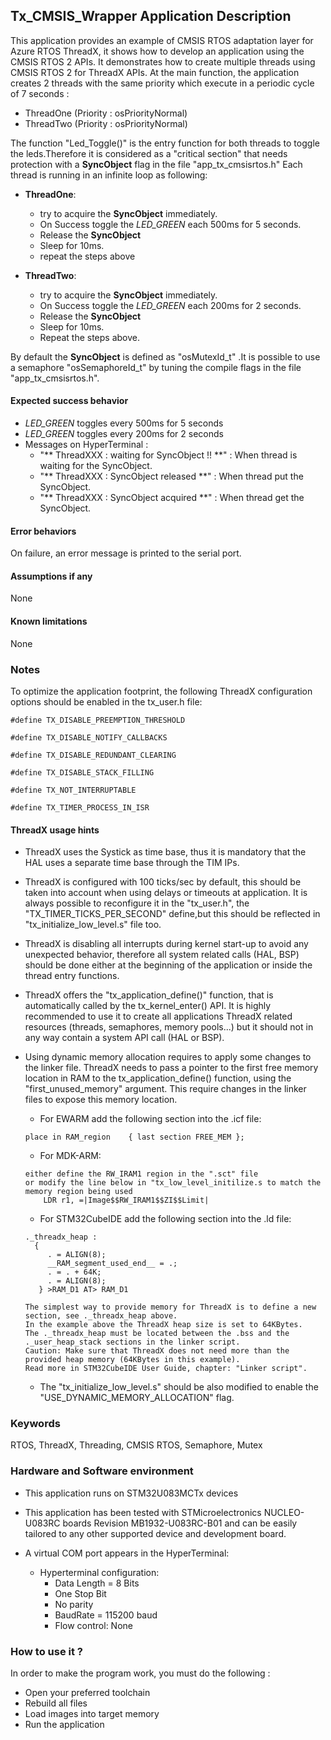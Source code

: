 
## <b>Tx_CMSIS_Wrapper Application Description</b>

This application provides an example of CMSIS RTOS adaptation layer for Azure RTOS ThreadX, it shows how to develop an application using the CMSIS RTOS 2 APIs.
It demonstrates how to create multiple threads using CMSIS RTOS 2 for ThreadX APIs.
At the main function, the application creates 2 threads with the same priority which execute in a periodic cycle of 7 seconds :

  - ThreadOne (Priority : osPriorityNormal)
  - ThreadTwo (Priority : osPriorityNormal)

The function "Led_Toggle()" is the entry function for both threads to toggle the leds.Therefore it is considered as a "critical section" that needs protection with a <b>SyncObject</b> flag in the file "app_tx_cmsisrtos.h"
Each thread is running in an infinite loop as following:

- <b>ThreadOne</b>:
  + try to acquire the <b>SyncObject</b> immediately.
  + On Success toggle the <i>LED_GREEN</i> each 500ms for 5 seconds.
  + Release the <b>SyncObject</b>
  + Sleep for 10ms.
  + repeat the steps above

- <b>ThreadTwo</b>:
  + try to acquire the <b>SyncObject</b> immediately.
  + On Success toggle the <i>LED_GREEN</i> each 200ms for 2 seconds.
  + Release the <b>SyncObject</b>
  + Sleep for 10ms.
  + Repeat the steps above.

By default the <b>SyncObject</b> is defined as  "osMutexId_t" .It is possible to use a semaphore "osSemaphoreId_t" by tuning
the compile flags in the file "app_tx_cmsisrtos.h".

####  <b>Expected success behavior</b>

  - <i>LED_GREEN</i> toggles every 500ms for 5 seconds
  - <i>LED_GREEN</i> toggles every 200ms for 2 seconds
  - Messages on HyperTerminal :
     + "** ThreadXXX : waiting for SyncObject !! **" : When thread is waiting for the SyncObject.
	 + "** ThreadXXX : SyncObject released **" : When thread put the SyncObject.
	 + "** ThreadXXX : SyncObject acquired **" : When thread get the SyncObject.

#### <b>Error behaviors</b>

On failure, an error message is printed to the serial port.

#### <b>Assumptions if any</b>
None

#### <b>Known limitations</b>
None

###  <b>Notes</b>

To optimize the application footprint, the following ThreadX configuration options should be enabled in the tx_user.h file:

    #define TX_DISABLE_PREEMPTION_THRESHOLD

    #define TX_DISABLE_NOTIFY_CALLBACKS

    #define TX_DISABLE_REDUNDANT_CLEARING

    #define TX_DISABLE_STACK_FILLING

    #define TX_NOT_INTERRUPTABLE

    #define TX_TIMER_PROCESS_IN_ISR

#### <b>ThreadX usage hints</b>

 - ThreadX uses the Systick as time base, thus it is mandatory that the HAL uses a separate time base through the TIM IPs.
 - ThreadX is configured with 100 ticks/sec by default, this should be taken into account when using delays or timeouts at application. It is always possible to reconfigure it in the "tx_user.h", the "TX_TIMER_TICKS_PER_SECOND" define,but this should be reflected in "tx_initialize_low_level.s" file too.
 - ThreadX is disabling all interrupts during kernel start-up to avoid any unexpected behavior, therefore all system related calls (HAL, BSP) should be done either at the beginning of the application or inside the thread entry functions.
 - ThreadX offers the "tx_application_define()" function, that is automatically called by the tx_kernel_enter() API.
   It is highly recommended to use it to create all applications ThreadX related resources (threads, semaphores, memory pools...)  but it should not in any way contain a system API call (HAL or BSP).
 - Using dynamic memory allocation requires to apply some changes to the linker file.
   ThreadX needs to pass a pointer to the first free memory location in RAM to the tx_application_define() function,
   using the "first_unused_memory" argument.
   This require changes in the linker files to expose this memory location.
    + For EWARM add the following section into the .icf file:
     ```
	 place in RAM_region    { last section FREE_MEM };
	 ```
    + For MDK-ARM:
	```
    either define the RW_IRAM1 region in the ".sct" file
    or modify the line below in "tx_low_level_initilize.s to match the memory region being used
        LDR r1, =|Image$$RW_IRAM1$$ZI$$Limit|
	```
    + For STM32CubeIDE add the following section into the .ld file:
	``` 
    ._threadx_heap :
      {
         . = ALIGN(8);
         __RAM_segment_used_end__ = .;
         . = . + 64K;
         . = ALIGN(8);
       } >RAM_D1 AT> RAM_D1
	```

       The simplest way to provide memory for ThreadX is to define a new section, see ._threadx_heap above.
       In the example above the ThreadX heap size is set to 64KBytes.
       The ._threadx_heap must be located between the .bss and the ._user_heap_stack sections in the linker script.
       Caution: Make sure that ThreadX does not need more than the provided heap memory (64KBytes in this example).
       Read more in STM32CubeIDE User Guide, chapter: "Linker script".

    + The "tx_initialize_low_level.s" should be also modified to enable the "USE_DYNAMIC_MEMORY_ALLOCATION" flag.

### <b>Keywords</b>

RTOS, ThreadX, Threading, CMSIS RTOS, Semaphore, Mutex

### <b>Hardware and Software environment</b>

  - This application runs on STM32U083MCTx devices
  - This application has been tested with STMicroelectronics NUCLEO-U083RC boards Revision MB1932-U083RC-B01
    and can be easily tailored to any other supported device and development board.

  - A virtual COM port appears in the HyperTerminal:
    - Hyperterminal configuration:
      - Data Length = 8 Bits
      - One Stop Bit
      - No parity
      - BaudRate = 115200 baud
      - Flow control: None

### <b>How to use it ?</b>

In order to make the program work, you must do the following :

 - Open your preferred toolchain
 - Rebuild all files
 - Load images into target memory
 - Run the application
